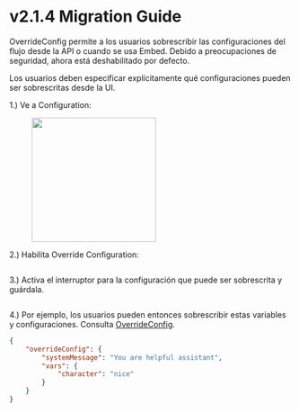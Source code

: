 # v2.1.4 Migration Guide

OverrideConfig permite a los usuarios sobrescribir las configuraciones del flujo desde la API o cuando se usa Embed. Debido a preocupaciones de seguridad, ahora está deshabilitado por defecto.

Los usuarios deben especificar explícitamente qué configuraciones pueden ser sobrescritas desde la UI.

1.) Ve a Configuration:

<figure><img src="../.gitbook/assets/image--189-.png" alt="" width="221"><figcaption></figcaption></figure>

2.) Habilita Override Configuration:

<figure><img src="../.gitbook/assets/image--190-.png" alt=""><figcaption></figcaption></figure>

3.) Activa el interruptor para la configuración que puede ser sobrescrita y guárdala.

<figure><img src="../.gitbook/assets/image--191-.png" alt=""><figcaption></figcaption></figure>

4.) Por ejemplo, los usuarios pueden entonces sobrescribir estas variables y configuraciones. Consulta [OverrideConfig](../using-flowise/api.md#override-config).

```json
{
    "overrideConfig": {
        "systemMessage": "You are helpful assistant",
        "vars": {
            "character": "nice"
        }
    }
}
```
